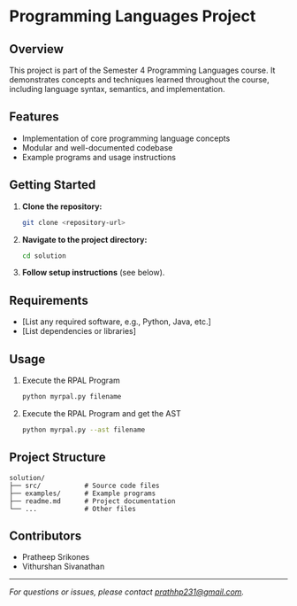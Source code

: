 # Programming Languages Project

## Overview

This project is part of the Semester 4 Programming Languages course. It demonstrates concepts and techniques learned throughout the course, including language syntax, semantics, and implementation.

## Features

- Implementation of core programming language concepts
- Modular and well-documented codebase
- Example programs and usage instructions

## Getting Started

1. **Clone the repository:**
    ```bash
    git clone <repository-url>
    ```
2. **Navigate to the project directory:**
    ```bash
    cd solution
    ```
3. **Follow setup instructions** (see below).

## Requirements

- [List any required software, e.g., Python, Java, etc.]
- [List dependencies or libraries]

## Usage

1. Execute the RPAL Program
    ```bash
    python myrpal.py filename
    ```
2. Execute the RPAL Program and get the AST
    ```bash
    python myrpal.py --ast filename
    ```

## Project Structure

```
solution/
├── src/           # Source code files
├── examples/      # Example programs
├── readme.md      # Project documentation
└── ...            # Other files
```

## Contributors

- Pratheep Srikones
- Vithurshan Sivanathan


---

*For questions or issues, please contact prathhp231@gmail.com.*